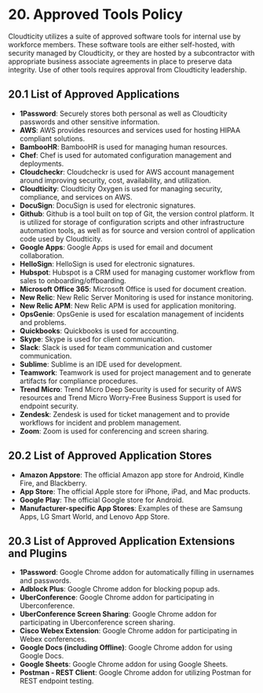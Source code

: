 # 20. Approved Tools Policy

Cloudticity utilizes a suite of approved software tools for internal use by workforce members. These software tools are either self-hosted, with security managed by Cloudticity, or they are hosted by a subcontractor with appropriate business associate agreements in place to preserve data integrity. Use of other tools requires approval from Cloudticity leadership.

## 20.1 List of Approved Applications

* **1Password**: Securely stores both personal as well as Cloudticity passwords and other sensitive information.
* **AWS**: AWS provides resources and services used for hosting HIPAA compliant solutions.
* **BambooHR**: BambooHR is used for managing human resources.
* **Chef**: Chef is used for automated configuration management and deployments.
* **Cloudcheckr**: Cloudcheckr is used for AWS account management around improving security, cost, availability, and utilization.
* **Cloudticity**: Cloudticity Oxygen is used for managing security, compliance, and services on AWS.
* **DocuSign**: DocuSign is used for electronic signatures.
* **Github**: Github is a tool built on top of Git, the version control platform. It is utilized for storage of configuration scripts and other infrastructure automation tools, as well as for source and version control of application code used by Cloudticity.
* **Google Apps**: Google Apps is used for email and document collaboration.
* **HelloSign**: HelloSign is used for electronic signatures.
* **Hubspot**: Hubspot is a CRM used for managing customer workflow from sales to onboarding/offboarding.
* **Microsoft Office 365**: Microsoft Office is used for document creation.
* **New Relic**: New Relic Server Monitoring is used for instance monitoring.
* **New Relic APM**: New Relic APM is used for application monitoring.
* **OpsGenie**: OpsGenie is used for escalation management of incidents and problems.
* **Quickbooks**: Quickbooks is used for accounting.
* **Skype**: Skype is used for client communication.
* **Slack**: Slack is used for team communication and customer communication.
* **Sublime**: Sublime is an IDE used for development.
* **Teamwork**: Teamwork is used for project management and to generate artifacts for compliance procedures.
* **Trend Micro**: Trend Micro Deep Security is used for security of AWS resources and Trend Micro Worry-Free Business Support is used for endpoint security.
* **Zendesk**: Zendesk is used for ticket management and to provide workflows for incident and problem management.
* **Zoom**: Zoom is used for conferencing and screen sharing.

## 20.2 List of Approved Application Stores
* **Amazon Appstore**: The official Amazon app store for Android, Kindle Fire, and Blackberry.
* **App Store**: The official Apple store for iPhone, iPad, and Mac products.
* **Google Play**: The official Google store for Android.
* **Manufacturer-specific App Stores**: Examples of these are Samsung Apps, LG Smart World, and Lenovo App Store.

## 20.3 List of Approved Application Extensions and Plugins
* **1Password**: Google Chrome addon for automatically filling in usernames and passwords.
* **Adblock Plus**: Google Chrome addon for blocking popup ads.
* **UberConference**: Google Chrome addon for participating in Uberconference.
* **UberConference Screen Sharing**: Google Chrome addon for participating in Uberconference screen sharing.
* **Cisco Webex Extension**: Google Chrome addon for participating in Webex conferences.
* **Google Docs (including Offline)**: Google Chrome addon for using Google Docs.
* **Google Sheets**: Google Chrome addon for using Google Sheets.
* **Postman - REST Client**: Google Chrome addon for utilizing Postman for REST endpoint testing.
